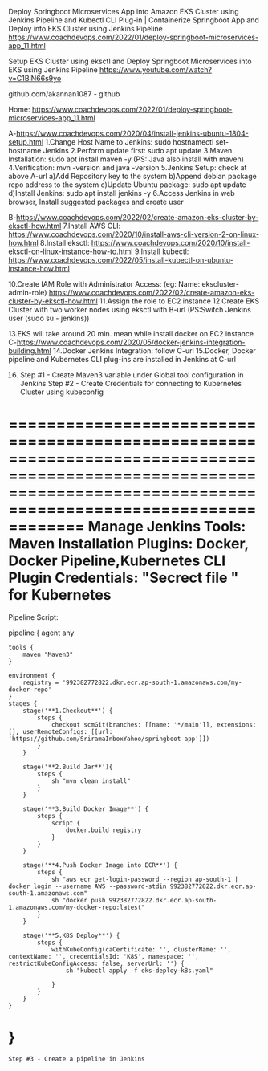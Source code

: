 Deploy Springboot Microservices App into Amazon EKS Cluster using Jenkins Pipeline and Kubectl CLI Plug-in | Containerize Springboot App and Deploy into EKS Cluster using Jenkins Pipeline
https://www.coachdevops.com/2022/01/deploy-springboot-microservices-app_11.html


Setup EKS Cluster using eksctl and Deploy Springboot Microservices into EKS using Jenkins Pipeline
https://www.youtube.com/watch?v=C1BlN66s9yo

github.com/akannan1087 - github

Home: https://www.coachdevops.com/2022/01/deploy-springboot-microservices-app_11.html

A-https://www.coachdevops.com/2020/04/install-jenkins-ubuntu-1804-setup.html
1.Change Host Name to Jenkins: sudo hostnamectl set-hostname Jenkins
2.Perform update first: sudo apt update
3.Maven Installation: sudo apt install maven -y (PS: Java also install with maven)
4.Verification: mvn -version and java -version
5.Jenkins Setup: check at above A-url
	a)Add Repository key to the system
	b)Append debian package repo address to the system
	c)Update Ubuntu package: sudo apt update
	d)Install Jenkins: sudo apt install jenkins -y
6.Access Jenkins in web browser, Install suggested packages and create user

B-https://www.coachdevops.com/2022/02/create-amazon-eks-cluster-by-eksctl-how.html
7.Install AWS CLI: https://www.coachdevops.com/2020/10/install-aws-cli-version-2-on-linux-how.html
8.Install eksctl: https://www.coachdevops.com/2020/10/install-eksctl-on-linux-instance-how-to.html
9.Install kubectl: https://www.coachdevops.com/2022/05/install-kubectl-on-ubuntu-instance-how.html 

10.Create IAM Role with Administrator Access: (eg: Name: ekscluster-admin-role) https://www.coachdevops.com/2022/02/create-amazon-eks-cluster-by-eksctl-how.html
11.Assign the role to EC2 instance
12.Create EKS Cluster with two worker nodes using eksctl with B-url (PS:Switch Jenkins user (sudo su - jenkins))
   
13.EKS will take around 20 min. mean while install docker on EC2 instance
C-https://www.coachdevops.com/2020/05/docker-jenkins-integration-building.html
14.Docker Jenkins Integration: follow C-url
15.Docker, Docker pipeline and Kubernetes CLI plug-ins are installed in Jenkins at C-url

16.
	Step #1 - Create Maven3 variable under Global tool configuration in Jenkins
	Step #2 - Create Credentials for connecting to Kubernetes Cluster using kubeconfig

====================================================================================================================================================================
**Manage Jenkins**
Tools: Maven Installation
Plugins: Docker, Docker Pipeline,Kubernetes CLI Plugin
Credentials: "Secrect file " for Kubernetes 
====================================================================================================================================================================
Pipeline Script:

pipeline {
    agent any

    tools {
        maven "Maven3"
    }
    
    environment {
        registry = '992382772822.dkr.ecr.ap-south-1.amazonaws.com/my-docker-repo'
    }
    stages {
        stage('**1.Checkout**') {
            steps {
                checkout scmGit(branches: [[name: '*/main']], extensions: [], userRemoteConfigs: [[url: 'https://github.com/SriramaInboxYahoo/springboot-app']])
            }
        }
    
        stage('**2.Build Jar**'){
            steps {
                sh "mvn clean install"
            }
        }    
        
        stage('**3.Build Docker Image**') {
            steps {
                script {
                    docker.build registry
                }
            }
        }
        
        stage('**4.Push Docker Image into ECR**') {
            steps {
                sh "aws ecr get-login-password --region ap-south-1 | docker login --username AWS --password-stdin 992382772822.dkr.ecr.ap-south-1.amazonaws.com"
                sh "docker push 992382772822.dkr.ecr.ap-south-1.amazonaws.com/my-docker-repo:latest"
            }
        }
        
        stage('**5.K8S Deploy**') {
            steps {
                withKubeConfig(caCertificate: '', clusterName: '', contextName: '', credentialsId: 'K8S', namespace: '', restrictKubeConfigAccess: false, serverUrl: '') {
                    sh "kubectl apply -f eks-deploy-k8s.yaml"
                    
                }
            }
        }
    }    
}
====================================================================================================================================================================
	Step #3 - Create a pipeline in Jenkins
